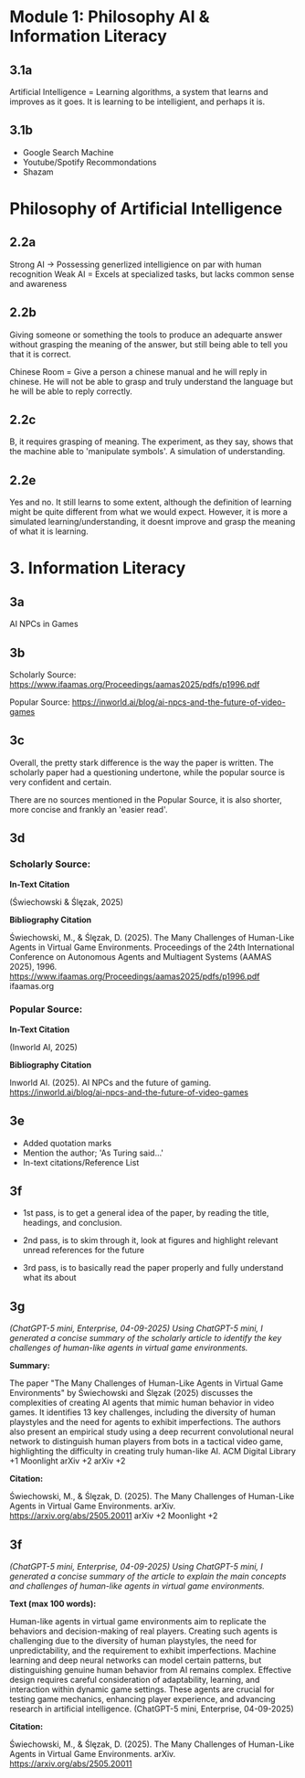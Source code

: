 # Module 1: Philosophy AI & Information Literacy

## 3.1a

Artificial Intelligence = Learning algorithms, a system that learns and improves as it goes. It is learning to be intelligient, and perhaps it is. 

## 3.1b

- Google Search Machine
- Youtube/Spotify Recommondations
- Shazam


# Philosophy of Artificial Intelligence


## 2.2a

Strong AI -> Possessing generlized intelligience on par with human recognition
Weak AI = Excels at specialized tasks, but lacks common sense and awareness

## 2.2b

Giving someone or something the tools to produce an adequarte answer without grasping the meaning of the answer, but still being able to tell you that it is correct. 

Chinese Room = Give a person a chinese manual and he will reply in chinese. He will not be able to grasp and truly understand the language but he will be able to reply correctly. 

## 2.2c

B, it requires grasping of meaning. The experiment, as they say, shows that the machine able to 'manipulate symbols'. A simulation of understanding. 


## 2.2e 

Yes and no. It still learns to some extent, although the definition of learning might be quite different from what we would expect.
However, it is more a simulated learning/understanding, it doesnt improve and grasp the meaning of what it is learning.


# 3. Information Literacy

## 3a 

AI NPCs in Games

## 3b

Scholarly Source: https://www.ifaamas.org/Proceedings/aamas2025/pdfs/p1996.pdf

Popular Source: https://inworld.ai/blog/ai-npcs-and-the-future-of-video-games


## 3c

Overall, the pretty stark difference is the way the paper is written. The scholarly paper had a questioning undertone, while the popular source is very confident and certain. 

There are no sources mentioned in the Popular Source, it is also shorter, more concise and frankly an 'easier read'. 

## 3d

### Scholarly Source:

**In-Text Citation**

(Świechowski & Ślęzak, 2025)

**Bibliography Citation**

Świechowski, M., & Ślęzak, D. (2025). The Many Challenges of Human-Like Agents in Virtual Game Environments. Proceedings of the 24th International Conference on Autonomous Agents and Multiagent Systems (AAMAS 2025), 1996. https://www.ifaamas.org/Proceedings/aamas2025/pdfs/p1996.pdf
ifaamas.org

### Popular Source:

**In-Text Citation**

(Inworld AI, 2025)

**Bibliography Citation**

Inworld AI. (2025). AI NPCs and the future of gaming. https://inworld.ai/blog/ai-npcs-and-the-future-of-video-games

## 3e

- Added quotation marks 
- Mention the author; 'As Turing said...'
- In-text citations/Reference List

## 3f
- 1st pass, is to get a general idea of the paper, by reading the title, headings, and conclusion. 

- 2nd pass, is to skim through it, look at figures and highlight relevant unread references for the future

- 3rd pass, is to basically read the paper properly and fully understand what its about

## 3g

*(ChatGPT-5 mini, Enterprise, 04-09-2025)
Using ChatGPT-5 mini, I generated a concise summary of the scholarly article to identify the key challenges of human-like agents in virtual game environments.*

**Summary:**

The paper "The Many Challenges of Human-Like Agents in Virtual Game Environments" by Świechowski and Ślęzak (2025) discusses the complexities of creating AI agents that mimic human behavior in video games. It identifies 13 key challenges, including the diversity of human playstyles and the need for agents to exhibit imperfections. The authors also present an empirical study using a deep recurrent convolutional neural network to distinguish human players from bots in a tactical video game, highlighting the difficulty in creating truly human-like AI.
ACM Digital Library
+1
Moonlight
arXiv
+2
arXiv
+2

**Citation:**

Świechowski, M., & Ślęzak, D. (2025). The Many Challenges of Human-Like Agents in Virtual Game Environments. arXiv. https://arxiv.org/abs/2505.20011
arXiv
+2
Moonlight
+2

## 3f

*(ChatGPT-5 mini, Enterprise, 04-09-2025)
Using ChatGPT-5 mini, I generated a concise summary of the article to explain the main concepts and challenges of human-like agents in virtual game environments.*

**Text (max 100 words):**

Human-like agents in virtual game environments aim to replicate the behaviors and decision-making of real players. Creating such agents is challenging due to the diversity of human playstyles, the need for unpredictability, and the requirement to exhibit imperfections. Machine learning and deep neural networks can model certain patterns, but distinguishing genuine human behavior from AI remains complex. Effective design requires careful consideration of adaptability, learning, and interaction within dynamic game settings. These agents are crucial for testing game mechanics, enhancing player experience, and advancing research in artificial intelligence. (ChatGPT-5 mini, Enterprise, 04-09-2025)

**Citation:**

Świechowski, M., & Ślęzak, D. (2025). The Many Challenges of Human-Like Agents in Virtual Game Environments. arXiv. https://arxiv.org/abs/2505.20011